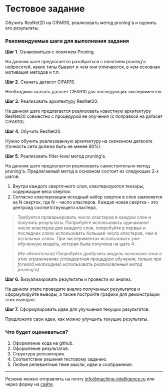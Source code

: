 # Тестовое задание
Обучить ResNet20 на CIFAR10, реализовать метод pruning'а и оценить его результаты.


### Рекомендуемые шаги для выполнения задания  
**Шаг 1.** Ознакомиться с понятием Pruning.  

На данном шаге предлагается разобраться с понятием pruning'а нейросетей, какие типы бывают и чем они отличаются, в чем основная мотивация методов и т.п.

**Шаг 2.** Скачать датасет CIFAR10.

Необходимо скачать датасет CIFAR10 для последующих экспериментов.

**Шаг 3.** Реализовать архитектуру ResNet20.

На данном шаге предлагается реализовать известную архитектуру ResNet20 совместно с процедурой ее обучения (с поправкой на датасет CIFAR10).

**Шаг 4.** Обучить ResNet20.  

Нужно обучить реализованную архитектуру на скаченном датасете (точность сети должна быть не менее 90%).  

**Шаг 5.** Реализовать filter-level метод pruning'а.  

На данном шаге предлагается реализовать самостоятельно метод pruning'а. Предлагаемый метод в основном состоит из следующих 2-х шагов:  
1. Внутри каждого сверточного слоя, кластеризуются тензоры, содержащие веса сверток.
2. Согласно кластеризации исходный набор сверток в слое заменяется на N сверток, где N - число кластеров. Каждая новая свертка - это центроид соответствующего кластера.

> Требуется проварьировать число кластеров в каждом слое и получить результаты. Попробуйте использовать одинаковое число кластеров для каждого слоя, попробуйте в первых и последних слоях использовать большее число кластеров, чем в остальных слоях. При экспериментах использовать уже обученную модель, которая была получена на шаге 4.  

> _(Не обязательно) Попробуйте дообучить модель несколько эпох в этих ограничениях (стандартная процедура обучения, только при forward необходимо использовать реализованный метод pruning'а)._

**Шаг 6.** Визуализировать результаты и провести их анализ.  

На данном этапе проведите анализ полученных результатов и сформулируйте выводы, а также постройте графики для демонстрации этих выводов.

**Шаг 7.** Сформулировать идеи для улучшения текущих результатов. 

Предложите свои идеи, как можно улучшить текущие результаты.


### Что будет оцениваться?
1. Оформление кода на github.
2. Оформление результатов.
3. Структура репозитория.
4. Соответствие решения тестовому заданию.
5. Любые релевантные теме мысли, идеи и соображения.

---

Резюме можно отправлять на почту info@machine-intelligence.ru или через форму на [сайте](http://machine-intelligence.ru/page11641715.html#Vacancy).